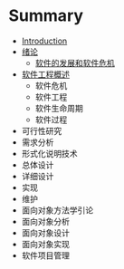 # Summary

* [Introduction](README.md)
* [绪论](xu-lun.md)
  * [软件的发展和软件危机](xu-lun/ruan-jian-de-fa-zhan-he-ruan-jian-wei-ji.md)
* [软件工程概述](ruan-jian-gong-cheng-gai-shu.md)
  * 软件危机
  * 软件工程
  * 软件生命周期
  * 软件过程
* 可行性研究
* 需求分析
* 形式化说明技术
* 总体设计
* 详细设计
* 实现
* 维护
* 面向对象方法学引论
* 面向对象分析
* 面向对象设计
* 面向对象实现
* 软件项目管理

